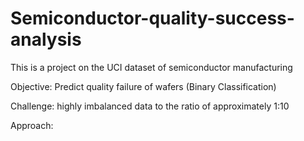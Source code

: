 # Semiconductor-quality-success-analysis
This is a project on the UCI dataset of semiconductor manufacturing

Objective: Predict quality failure of wafers (Binary Classification)

Challenge: highly imbalanced data to the ratio of approximately 1:10

Approach:


